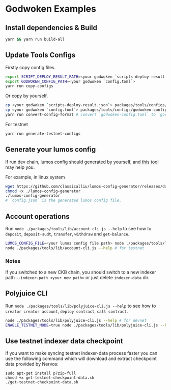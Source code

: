 # Godwoken Examples

## Install dependencies & Build

```bash
yarn && yarn run build-all
```

## Update Tools Configs

Firstly copy config files.

```bash
export SCRIPT_DEPLOY_RESULT_PATH=<your godwoken `scripts-deploy-result.json`>
export GODWOKEN_CONFIG_PATH=<your godwoken `config.toml`>
yarn run copy-configs
```

Or copy by yourself.

```bash
cp <your godwoken `scripts-deploy-result.json`> packages/tools/configs/scripts-deploy-result.json
cp <your godwoken `config.toml`> packages/tools/configs/godwoken-config.toml
yarn run convert-config-format # convert `godwoken-config.toml` to `godwoken-config.json`
```

For testnet

```bash
yarn run generate-testnet-configs
```

## Generate your lumos config

If run dev chain, lumos config should generated by yourself, and [this tool](https://github.com/classicalliu/lumos-config-generator) may help you.

For example, in linux system
```bash
wget https://github.com/classicalliu/lumos-config-generator/releases/download/v0.1.1/lumos-config-generator-linux-amd64 -O lumos-config-generator
chmod +x ./lumos-config-generator
./lumos-config-generator
# `config.json` is the generated lumos config file.
```

## Account operations

Run `node ./packages/tools/lib/account-cli.js --help` to see how to `deposit`, `deposit-sudt`, `transfer`, `withdraw` and `get-balance`.

```bash
LUMOS_CONFIG_FILE=<your lumos config file path> node ./packages/tools/lib/account-cli.js --help # for devnet
node ./packages/tools/lib/account-cli.js --help # for testnet
```

### Notes

If you switched to a new CKB chain, you should switch to a new indexer path `--indexer-path <your new path>` or just delete `indexer-data` dir.

## Polyjuice CLI

Run `node ./packages/tools/lib/polyjuice-cli.js --help` to see how to `creator creator account`, `deploy contract`, `call contract`.

```bash
node ./packages/tools/lib/polyjuice-cli.js --help # for devnet
ENABLE_TESTNET_MODE=true node ./packages/tools/lib/polyjuice-cli.js --help # for testnet
```

## Use testnet indexer data checkpoint

If you want to make syncing testnet indexer-data process faster you can use the following command which will download and extract checkpoint data provided by Nervos:

```
sudo apt-get install p7zip-full
chmod +x get-testnet-checkpoint-data.sh
./get-testnet-checkpoint-data.sh
```